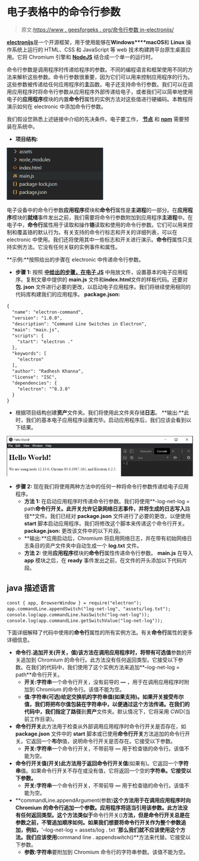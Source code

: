 # 电子表格中的命令行参数

> 原文:[https://www . geesforgeks . org/命令行参数 in-electronijs/](https://www.geeksforgeeks.org/command-line-arguments-in-electronjs/)

[**electronijs**](https://www.geeksforgeeks.org/introduction-to-electronjs/)是一个开源框架，用于使用能够在**Windows****macOS**和 **Linux** 操作系统上运行的 HTML、CSS 和 JavaScript 等 web 技术构建跨平台原生桌面应用。它将 Chromium 引擎和 [**NodeJS**](https://www.geeksforgeeks.org/introduction-to-nodejs/) 结合成一个单一的运行时。

命令行参数是调用程序时传递给程序的参数。不同的编程语言和框架使用不同的方法来解析这些参数。命令行参数很重要，因为它们可以用来控制应用程序的行为。这些参数被传递给任何应用程序的**主**函数。电子还支持命令行参数。我们可以在调用应用程序时将命令行参数从应用程序外部传递给电子，或者我们可以简单地使用电子的**应用程序**模块的内置**命令行**属性的实例方法对这些值进行硬编码。本教程将演示如何在 electronic 中添加命令行参数。

我们假设您熟悉上述链接中介绍的先决条件。电子要工作， [**节点**](https://www.geeksforgeeks.org/introduction-to-nodejs/) 和 [**npm**](https://www.geeksforgeeks.org/node-js-npm-node-package-manager/) 需要预装在系统中。

*   **项目结构:**

![Project Structure](img/fb033a26d6805405b11dc135a5eb69ae.png)

电子设备中的命令行参数**应用程序**模块和**命令行**属性是**主进程**的一部分。在**应用程序**模块的**就绪**事件发出之前，我们需要将命令行参数附加到应用程序**主进程**中。在电子中，**命令行**属性用于读取和操作**铬**读取和使用的命令行参数。它们可以用来控制和覆盖铬的默认行为。有关支持的命令行标志和开关的详细列表，可以在 electronic 中使用。我们还将使用其中一些标志和开关进行演示。**命令行**属性只支持实例方法。它没有任何关联的实例事件和属性。

**示例:**按照给出的步骤在 electronic 中传递命令行参数。

*   **步骤 1:** 按照 [**中给出的步骤，在电子 JS**](https://www.geeksforgeeks.org/drag-and-drop-files-in-electronjs/) 中拖放文件，设置基本的电子应用程序。复制文章中提供的 **main.js** 文件和**index.html**文件的样板代码。还要对**包. json** 文件进行必要的更改，以启动电子应用程序。我们将继续使用相同的代码库构建我们的应用程序。
    **package.json:**

```htmlhtml
{
  "name": "electron-command",
  "version": "1.0.0",
  "description": "Command Line Switches in Electron",
  "main": "main.js",
  "scripts": {
    "start": "electron ."
  },
  "keywords": [
    "electron"
  ],
  "author": "Radhesh Khanna",
  "license": "ISC",
  "dependencies": {
    "electron": "^8.3.0"
  }
}
```

*   根据项目结构创建**资产**文件夹。我们将使用此文件夹存储**日志**。
    **输出:**此时，我们的基本电子应用程序设置完毕。启动应用程序后，我们应该会看到以下结果。

[![](img/b32d8f95392fcbe0adbaa31fa63d952f.png)](https://media.geeksforgeeks.org/wp-content/uploads/20200512225834/Output-1105.png)

*   **步骤 2:** 现在我们将使用两种方法中的任何一种将命令行参数传递给电子应用程序。
    *   **方法 1:** 在启动应用程序时传递命令行参数。我们将使用**-log-net-log = path**命令行开关。此开关允许记录网络日志事件，并将生成的日志写入**路径**文件。我们已经对 **package.json** 文件进行了必要的更改，以便使用 **start** 脚本启动应用程序。我们将修改这个脚本来传递这个命令行开关。
        **package.json:** 更改该文件中的以下片段。
    *   **输出:**应用启动后，Chromium 将启用网络日志，并在带有初始网络日志条目的资产文件夹中自动生成一个 **log.txt** 文件。
    *   **方法 2:** 使用**应用程序**模块的**命令行**属性传递命令行参数。
        **main.js** 在导入 **app** 模块之后，在 **ready** 事件发出之前，在文件的开头添加以下代码片段。

## java 描述语言

```htmlhtml
const { app, BrowserWindow } = require("electron");
app.commandLine.appendSwitch("log-net-log", "assets/log.txt");
console.log(app.commandLine.hasSwitch("log-net-log"));
console.log(app.commandLine.getSwitchValue("log-net-log"));
```

下面详细解释了代码中使用的**命令行**属性的所有实例方法。有关**命令行**属性的更多详细信息。

*   **命令行.追加开关(开关，值)**该方法在调用应用程序时，将带有可选**值**参数的开关追加到 Chromium 的命令行。此方法没有任何返回类型。它接受以下参数。在我们的代码中，我们使用了这个实例方法来追加**–log-net-log = path**命令行开关。
    *   **开关:字符串**一个命令行开关，没有前导的 **—** ，用于在调用应用程序时附加到 Chromium 的命令行。该值不能为空。
    *   **值:字符串(可选)**给定交换机的字符串值(如果支持)。如果开关接受布尔值，我们将把布尔值包装在字符串中，以便通过这个方法传递。在我们的代码中，我们指定了**路径**到**资产**文件夹。默认情况下，它将采用 CWD(当前工作目录)。
*   **命令行开关**此方法用于检查从外部调用应用程序时命令行开关是否存在，如 **package.json** 文件中的 **start** 脚本或已使用**命令行开关**方法追加的命令行开关。它返回一个**布尔**值，说明命令行开关是否存在。它接受以下参数。
    *   **开关:字符串**一个命令行开关，不带前导 **—** 用于检查铬的命令行。该值不能为空。
*   **命令行开关值(开关)**此方法用于返回命令行开关**值**(如果有)。它返回一个**字符串**值。如果命令行开关不存在或没有值，它将返回一个空的**字符串。它接受以下参数。**
    *   **开关:字符串**一个命令行开关，不带前导 **—** 用于检查铬的命令行。该值不能为空。
*   **commandLine.appendArgument(参数)**这个方法用于在调用应用程序时向 Chromium 的命令行追加一个参数。应用程序将适当引用该参数。此方法没有任何返回类型。这个方法类似于**命令行开关()**方法，但是命令行开关总是在参数之前，不管追加顺序如何。如果我们想要将命令行开关作为整个参数追加，例如，**'–log-net-log = assets/log . txt '**那么我们就不应该使用这个方法。我们应该使用**command line . appendswitch()**方法来代替。它接受以下参数。
    *   **参数:字符串**要附加到 Chromium 命令行的字符串参数。该值不能为空。
